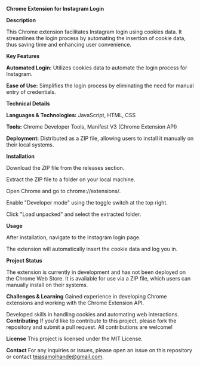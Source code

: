 **Chrome Extension for Instagram Login**

**Description**

This Chrome extension facilitates Instagram login using cookies data. It streamlines the login process by automating the insertion of cookie data, thus saving time and enhancing user convenience.

**Key Features**

**Automated Login:** Utilizes cookies data to automate the login process for Instagram.

**Ease of Use:** Simplifies the login process by eliminating the need for manual entry of credentials.


**Technical Details**

**Languages & Technologies:** JavaScript, HTML, CSS

**Tools:** Chrome Developer Tools, Manifest V3 (Chrome Extension API)

**Deployment:** Distributed as a ZIP file, allowing users to install it manually on their local systems.

**Installation**

Download the ZIP file from the releases section.

Extract the ZIP file to a folder on your local machine.

Open Chrome and go to chrome://extensions/.

Enable "Developer mode" using the toggle switch at the top right.

Click "Load unpacked" and select the extracted folder.

**Usage**

After installation, navigate to the Instagram login page.

The extension will automatically insert the cookie data and log you in.

**Project Status**

The extension is currently in development and has not been deployed on the Chrome Web Store. It is available for use via a ZIP file, which users can manually install on their systems.

**Challenges & Learning**
Gained experience in developing Chrome extensions and working with the Chrome Extension API.

Developed skills in handling cookies and automating web interactions.
**Contributing**
If you'd like to contribute to this project, please fork the repository and submit a pull request. All contributions are welcome!

**License**
This project is licensed under the MIT License.

**Contact**
For any inquiries or issues, please open an issue on this repository or contact tejasamolhande@gmail.com.
